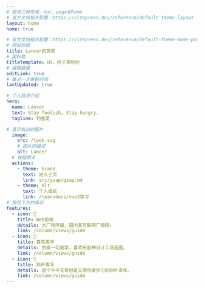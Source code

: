 ```yaml
---
# 提供三种布局，doc、page和home
# 官方文档相关配置：https://vitepress.dev/reference/default-theme-layout
layout: home
home: true

# 官方文档相关配置：https://vitepress.dev/reference/default-theme-home-page
# 网站标题
title: Lancer的窝窝
# 副标题
titleTemplate: Hi，终于等到你
# 编辑链接
editLink: true
# 最近一次更新时间
lastUpdated: true

# 个人信息介绍
hero:
  name: Lancer
  text: Stay foolish, Stay hungry.
  tagline: 钓鱼佬

# 首页右边的图片
  image:
    src: /look.svg
    # 图片的描述
    alt: Lancer
  # 按钮相关
  actions:
    - theme: brand
      text: 进入主页
      link: src/gsap/gsap.md
    - theme: alt
      text: 个人成长
      link: /learndocs/vue3学习
# 按钮下方的描述
features:
  - icon: 🤹
    title: Web前端
    details: 大厂程序媛，国内某互联网厂搬砖。
    link: /column/views/guide
  - icon: 👩
    title: 喜欢美学
    details: 热爱一切美学，喜欢用各种设计工具造图。
    link: /column/views/guide
  - icon: 🧩
    title: 斜杆青年
    details: 是个平平无奇但是又很热爱学习的斜杆青年。
    link: /column/views/guide
---
```

<style>
:root {
  --vp-home-hero-name-color: transparent;
  --vp-home-hero-name-background: -webkit-linear-gradient(120deg, #bd34fe 30%, #41d1ff);

  --vp-home-hero-image-background-image: linear-gradient(-45deg, #bd34fe 50%, #47caff 50%);
  --vp-home-hero-image-filter: blur(40px);
}

@media (min-width: 640px) {
  :root {
    --vp-home-hero-image-filter: blur(56px);
  }
}

@media (min-width: 960px) {
  :root {
    --vp-home-hero-image-filter: blur(72px);
  }
}
</style>
